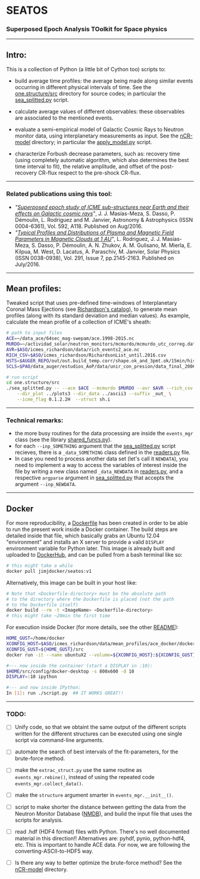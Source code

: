 # SEATOS
### Superposed Epoch Analysis TOolkit for Space physics

---
## Intro:

This is a collection of Python (a little bit of Cython too) scripts to:

   * build average time profiles: the average being made along similar events 
     occurring in different physical intervals of time.
     See the [one.structure/src](one.structure/src) directory for source codes; in particular the [sea_splitted.py](one.structure/src/sea_splitted.py) script.

   * calculate average values of different observables: these observables are 
     associated to the mentioned events.
<!--- TODO: referenciar directorio -->

   * evaluate a semi-empirical model of Galactic Cosmic Rays to Neutron monitor 
     data, using interplanetary measurements as input. 
     See the [nCR-model](etc/n_CR) directory; in particular the [apply_model.py](etc/n_CR/individual/apply_model.py) script.

   * characterize Forbush decrease parameters, such as: recovery time (using 
     completely automatic algorithm, which also determines the best time interval
     to fit), the relative amplitude, and offset of the post-recovery CR-flux 
     respect to the pre-shock CR-flux.
<!--- TODO: referenciar directorio -->


---
### Related publications using this tool:
* _"[Superposed epoch study of ICME sub-structures near Earth and their effects on Galactic cosmic rays](https://www.aanda.org/articles/aa/abs/2016/08/aa28571-16/aa28571-16.html)"_, 
J. J. Masías-Meza, S. Dasso, P. Démoulin, L. Rodriguez and M. Janvier,
Astronomy & Astrophysics (ISSN 0004-6361), Vol. 592, A118. 
Published on Aug/2016.
* _"[Typical Profiles and Distributions of Plasma and Magnetic Field Parameters in Magnetic Clouds at 1 AU](https://link.springer.com/article/10.1007/s11207-016-0955-5)"_, 
L. Rodriguez, J. J. Masías-Meza, S. Dasso, P. Démoulin, A. N. Zhukov, A. M. Gulisano, M. Mierla, E. Kilpua, M. West, D. Lacatus, A. Paraschiv, M. Janvier,
Solar Physics (ISSN 0038-0938), Vol. 291, Issue 7, pp.2145-2163.
Published on July/2016.


---
## Mean profiles:

Tweaked script that uses pre-defined time-windows of Interplanetary Coronal Mass
Ejections (see [Richardson's catalog](http://www.srl.caltech.edu/ACE/ASC/DATA/level3/icmetable2.htm)), to generate mean profiles (along with its standard deviation and median 
values).
As example, calculate the mean profile of a collection of ICME's sheath:
```bash
# path to input files
ACE=~/data_ace/64sec_mag-swepam/ace.1998-2015.nc
MURDO=~/actividad_solar/neutron_monitors/mcmurdo/mcmurdo_utc_correg.dat
AVR=$ASO/icmes_richardson/data/rich_events2_ace.nc
RICH_CSV=$ASO/icmes_richardson/RichardsonList_until.2016.csv
HSTS=$AUGER_REPO/out/out.build_temp.corr/shape.ok_and_3pmt.ok/15min/histos_temp.corrected.h5
SCLS=$PAO/data_auger/estudios_AoP/data/unir_con_presion/data_final_2006-2013.h5

# run script
cd one.structure/src
./sea_splitted.py -- --ace $ACE --mcmurdo $MURDO --avr $AVR --rich_csv $RICH_CSV \
    --dir_plot ../plots3 --dir_data ../ascii3 --suffix _out_ \
    --icme_flag 0.1.2.2H  --struct sh.i
```

---
### Technical remarks:
* the more busy routines for the data processing are inside the `events_mgr` class (see the library [shared_funcs.py](shared_lib/shared_funcs.py)).
* for each `--inp_SOMETHING` argument that the [sea_splitted.py](one.structure/src/sea_splitted.py) script recieves, there is a `_data_SOMETHING` class defined in the [readers.py](shared_lib/readers.py) file.
* In case you need to process another data set (let's call it `NEWDATA`), you need to implement a way to access the variables of interest inside the file by writing a new class named `_data_NEWDATA` in [readers.py](shared_lib/readers.py), and a respective `argparse` argument in [sea_splitted.py](one.structure/src/sea_splitted.py) that accepts the argument `--inp_NEWDATA`.


---
## Docker
For more reproducibility, a [Dockerfile](docker-x/Dockerfile) has been created in order to 
be able to run the present work inside a Docker container.
The build steps are detailed inside that file, which basically grabs an Ubuntu 12.04 "environment" 
and installs an X server to provide a valid `DISPLAY` environment variable for Python later.
This image is already built and uploaded to [DockerHub](https://hub.docker.com), and can be pulled 
from a bash terminal like so:
```bash
# this might take a while
docker pull jimjdocker/seatos:v1
```

Alternatively, this image can be built in your host like:
```bash
# Note that <Dockerfile-directory> must be the absolute path 
# to the directory where the Dockerfile is placed (not the path
# to the Dockerfile itself)
docker build --rm -t <ImageName> <Dockerfile-directory>
# this might take ~20min the first time
```

For execution inside Docker (for more details, see the other [README](docker-x/README.md)):
```bash
HOME_GUST=/home/docker
XCONFIG_HOST=$ASO/icmes_richardson/data/mean_profiles/ace_docker/docker-x
XCONFIG_GUST=${HOME_GUST}/src
docker run -it --name ubuntuX2 --volume=${XCONFIG_HOST}:${XCONFIG_GUST} --user=1000:1000 -w ${HOME_GUST} <ImageNameN> /bin/bash

#--- now inside the container (start a DISPLAY in :10):
$HOME/src/config/docker-desktop -s 800x600 -d 10
DISPLAY=:10 ipython

#--- and now inside IPython:
In [1]: run ./script.py  ## IT WORKS GREAT!!
```



---
### TODO:

- [ ] Unify code, so that we obtaint the same output of the different 
      scripts written for the different structures can be executed 
      using one single script via command-line arguments.

- [ ] automate the search of best intervals of the fit-parameters, for
      the brute-force method.

- [ ] make the `extrac_struct.py` use the same routine as `events_mgr.rebine()`,
      instead of using the repeated code `events_mgr.collect_data()`.

- [ ] make the `structure` argument smarter in `events_mgr.__init__()`.

- [ ] script to make shorter the distance between getting the data from 
      the Neutron Monitor Database ([NMDB](http://www.nmdb.eu/?q=node/8)), and
      build the input file that uses the scripts for analysis.

- [ ] read .hdf (HDF4 format) files with Python. There's no well documented 
      material in this direction!! Alternatives are:
      pyhdf, pynio, python-hdf4, etc.
      This is important to handle ACE data. 
      For now, we are following the converting-ASCII-to-HDF5 way.

- [ ] Is there any way to better optimize the brute-force method? 
      See the [nCR-model](etc/n_CR) directory.


<!--- EOF -->
